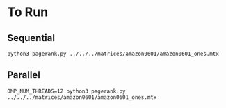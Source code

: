 # To Run

## Sequential

```console
python3 pagerank.py ../../../matrices/amazon0601/amazon0601_ones.mtx
```

## Parallel

```console
OMP_NUM_THREADS=12 python3 pagerank.py ../../../matrices/amazon0601/amazon0601_ones.mtx
```
